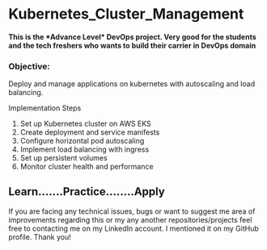 # Kubernetes_Cluster_Management

<h4>This is the *Advance Level* DevOps project. Very good for the students and the tech freshers who wants to build their carrier in DevOps domain</h4>

<h3>Objective:</h3>
Deploy and manage applications on kubernetes with autoscaling and load balancing.

Implementation Steps
1. Set up Kubernetes cluster on AWS EKS
2. Create deployment and service manifests
3. Configure horizontal pod autoscaling
4. Implement load balancing with ingress
5. Set up persistent volumes
6. Monitor cluster health and performance


<h2>Learn.......Practice........Apply</h2>

If you are facing any technical issues, bugs or want to suggest me area of improvements regarding this or my any another repositories/projects feel free to contacting me on my LinkedIn account. I mentioned it on my GitHub profile. Thank you!
